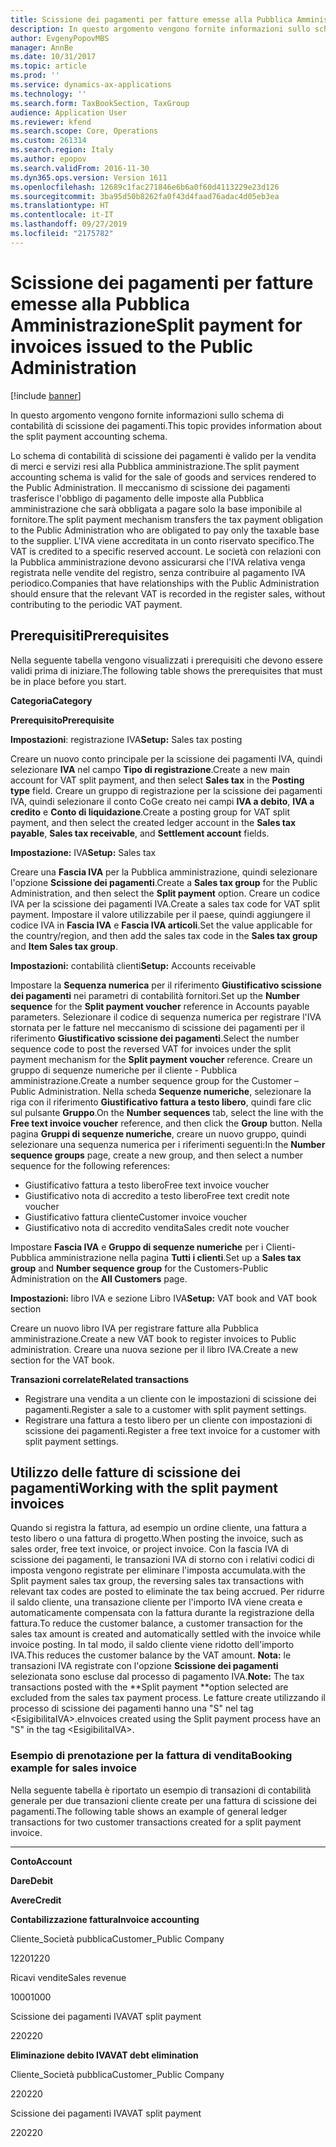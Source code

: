 ```yaml
---
title: Scissione dei pagamenti per fatture emesse alla Pubblica Amministrazione
description: In questo argomento vengono fornite informazioni sullo schema di contabilità di scissione dei pagamenti.
author: EvgenyPopovMBS
manager: AnnBe
ms.date: 10/31/2017
ms.topic: article
ms.prod: ''
ms.service: dynamics-ax-applications
ms.technology: ''
ms.search.form: TaxBookSection, TaxGroup
audience: Application User
ms.reviewer: kfend
ms.search.scope: Core, Operations
ms.custom: 261314
ms.search.region: Italy
ms.author: epopov
ms.search.validFrom: 2016-11-30
ms.dyn365.ops.version: Version 1611
ms.openlocfilehash: 12689c1fac271846e6b6a0f60d4113229e23d126
ms.sourcegitcommit: 3ba95d50b8262fa0f43d4faad76adac4d05eb3ea
ms.translationtype: HT
ms.contentlocale: it-IT
ms.lasthandoff: 09/27/2019
ms.locfileid: "2175782"
---
```

# <a name="split-payment-for-invoices-issued-to-the-public-administration"></a><span data-ttu-id="83335-103">Scissione dei pagamenti per fatture emesse alla Pubblica Amministrazione</span><span class="sxs-lookup"><span data-stu-id="83335-103">Split payment for invoices issued to the Public Administration</span></span>

[!include [banner](../includes/banner.md)]

<span data-ttu-id="83335-104">In questo argomento vengono fornite informazioni sullo schema di contabilità di scissione dei pagamenti.</span><span class="sxs-lookup"><span data-stu-id="83335-104">This topic provides information about the split payment accounting schema.</span></span>

<span data-ttu-id="83335-105">Lo schema di contabilità di scissione dei pagamenti è valido per la vendita di merci e servizi resi alla Pubblica amministrazione.</span><span class="sxs-lookup"><span data-stu-id="83335-105">The split payment accounting schema is valid for the sale of goods and services rendered to the Public Administration.</span></span> <span data-ttu-id="83335-106">Il meccanismo di scissione dei pagamenti trasferisce l'obbligo di pagamento delle imposte alla Pubblica amministrazione che sarà obbligata a pagare solo la base imponibile al fornitore.</span><span class="sxs-lookup"><span data-stu-id="83335-106">The split payment mechanism transfers the tax payment obligation to the Public Administration who are obligated to pay only the taxable base to the supplier.</span></span> <span data-ttu-id="83335-107">L'IVA viene accreditata in un conto riservato specifico.</span><span class="sxs-lookup"><span data-stu-id="83335-107">The VAT is credited to a specific reserved account.</span></span> <span data-ttu-id="83335-108">Le società con relazioni con la Pubblica amministrazione devono assicurarsi che l'IVA relativa venga registrata nelle vendite del registro, senza contribuire al pagamento IVA periodico.</span><span class="sxs-lookup"><span data-stu-id="83335-108">Companies that have relationships with the Public Administration should ensure that the relevant VAT is recorded in the register sales, without contributing to the periodic VAT payment.</span></span>

## <a name="prerequisites"></a><span data-ttu-id="83335-109">Prerequisiti</span><span class="sxs-lookup"><span data-stu-id="83335-109">Prerequisites</span></span>
<span data-ttu-id="83335-110">Nella seguente tabella vengono visualizzati i prerequisiti che devono essere validi prima di iniziare.</span><span class="sxs-lookup"><span data-stu-id="83335-110">The following table shows the prerequisites that must be in place before you start.</span></span>

<span data-ttu-id="83335-111">**Categoria**</span><span class="sxs-lookup"><span data-stu-id="83335-111">**Category**</span></span>

<span data-ttu-id="83335-112">**Prerequisito**</span><span class="sxs-lookup"><span data-stu-id="83335-112">**Prerequisite**</span></span>

<span data-ttu-id="83335-113">**Impostazioni**: registrazione IVA</span><span class="sxs-lookup"><span data-stu-id="83335-113">**Setup:** Sales tax posting</span></span>

<span data-ttu-id="83335-114">Creare un nuovo conto principale per la scissione dei pagamenti IVA, quindi selezionare **IVA** nel campo **Tipo di registrazione**.</span><span class="sxs-lookup"><span data-stu-id="83335-114">Create a new main account for VAT split payment, and then select **Sales tax** in the **Posting type** field.</span></span> <span data-ttu-id="83335-115">Creare un gruppo di registrazione per la scissione dei pagamenti IVA, quindi selezionare il conto CoGe creato nei campi **IVA a debito**, **IVA a credito** e **Conto di liquidazione**.</span><span class="sxs-lookup"><span data-stu-id="83335-115">Create a posting group for VAT split payment, and then select the created ledger account in the **Sales tax payable**, **Sales tax receivable**, and **Settlement account** fields.</span></span>

<span data-ttu-id="83335-116">**Impostazione:** IVA</span><span class="sxs-lookup"><span data-stu-id="83335-116">**Setup:** Sales tax</span></span>

<span data-ttu-id="83335-117">Creare una **Fascia IVA** per la Pubblica amministrazione, quindi selezionare l'opzione **Scissione dei pagamenti**.</span><span class="sxs-lookup"><span data-stu-id="83335-117">Create a **Sales tax group** for the Public Administration, and then select the **Split payment** option.</span></span> <span data-ttu-id="83335-118">Creare un codice IVA per la scissione dei pagamenti IVA.</span><span class="sxs-lookup"><span data-stu-id="83335-118">Create a sales tax code for VAT split payment.</span></span> <span data-ttu-id="83335-119">Impostare il valore utilizzabile per il paese, quindi aggiungere il codice IVA in **Fascia IVA** e **Fascia IVA articoli**.</span><span class="sxs-lookup"><span data-stu-id="83335-119">Set the value applicable for the country/region, and then add the sales tax code in the **Sales tax group** and **Item Sales tax group**.</span></span>

<span data-ttu-id="83335-120">**Impostazioni:** contabilità clienti</span><span class="sxs-lookup"><span data-stu-id="83335-120">**Setup:** Accounts receivable</span></span>

<span data-ttu-id="83335-121">Impostare la **Sequenza numerica** per il riferimento **Giustificativo scissione dei pagamenti** nei parametri di contabilità fornitori.</span><span class="sxs-lookup"><span data-stu-id="83335-121">Set up the **Number sequence** for the **Split payment voucher** reference in Accounts payable parameters.</span></span> <span data-ttu-id="83335-122">Selezionare il codice di sequenza numerica per registrare l'IVA stornata per le fatture nel meccanismo di scissione dei pagamenti per il riferimento **Giustificativo scissione dei pagamenti**.</span><span class="sxs-lookup"><span data-stu-id="83335-122">Select the number sequence code to post the reversed VAT for invoices under the split payment mechanism for the **Split payment voucher** reference.</span></span> <span data-ttu-id="83335-123">Creare un gruppo di sequenze numeriche per il cliente - Pubblica amministrazione.</span><span class="sxs-lookup"><span data-stu-id="83335-123">Create a number sequence group for the Customer – Public Administration.</span></span> <span data-ttu-id="83335-124">Nella scheda **Sequenze numeriche**, selezionare la riga con il riferimento **Giustificativo fattura a testo libero**, quindi fare clic sul pulsante **Gruppo**.</span><span class="sxs-lookup"><span data-stu-id="83335-124">On the **Number sequences** tab, select the line with the **Free text invoice voucher** reference, and then click the **Group** button.</span></span> <span data-ttu-id="83335-125">Nella pagina **Gruppi di sequenze numeriche**, creare un nuovo gruppo, quindi selezionare una sequenza numerica per i riferimenti seguenti:</span><span class="sxs-lookup"><span data-stu-id="83335-125">In the **Number sequence groups** page, create a new group, and then select a number sequence for the following references:</span></span>

-   <span data-ttu-id="83335-126">Giustificativo fattura a testo libero</span><span class="sxs-lookup"><span data-stu-id="83335-126">Free text invoice voucher</span></span>
-   <span data-ttu-id="83335-127">Giustificativo nota di accredito a testo libero</span><span class="sxs-lookup"><span data-stu-id="83335-127">Free text credit note voucher</span></span>
-   <span data-ttu-id="83335-128">Giustificativo fattura cliente</span><span class="sxs-lookup"><span data-stu-id="83335-128">Customer invoice voucher</span></span>
-   <span data-ttu-id="83335-129">Giustificativo nota di accredito vendita</span><span class="sxs-lookup"><span data-stu-id="83335-129">Sales credit note voucher</span></span>

<span data-ttu-id="83335-130">Impostare **Fascia IVA** e **Gruppo di sequenze numeriche** per i Clienti- Pubblica amministrazione nella pagina **Tutti i clienti**.</span><span class="sxs-lookup"><span data-stu-id="83335-130">Set up a **Sales tax group** and **Number sequence group** for the Customers-Public Administration on the **All Customers** page.</span></span>

<span data-ttu-id="83335-131">**Impostazioni:** libro IVA e sezione Libro IVA</span><span class="sxs-lookup"><span data-stu-id="83335-131">**Setup:** VAT book and VAT book section</span></span>

<span data-ttu-id="83335-132">Creare un nuovo libro IVA per registrare fatture alla Pubblica amministrazione.</span><span class="sxs-lookup"><span data-stu-id="83335-132">Create a new VAT book to register invoices to Public administration.</span></span> <span data-ttu-id="83335-133">Creare una nuova sezione per il libro IVA.</span><span class="sxs-lookup"><span data-stu-id="83335-133">Create a new section for the VAT book.</span></span>

<span data-ttu-id="83335-134">**Transazioni correlate**</span><span class="sxs-lookup"><span data-stu-id="83335-134">**Related transactions**</span></span>

-   <span data-ttu-id="83335-135">Registrare una vendita a un cliente con le impostazioni di scissione dei pagamenti.</span><span class="sxs-lookup"><span data-stu-id="83335-135">Register a sale to a customer with split payment settings.</span></span>
-   <span data-ttu-id="83335-136">Registrare una fattura a testo libero per un cliente con impostazioni di scissione dei pagamenti.</span><span class="sxs-lookup"><span data-stu-id="83335-136">Register a free text invoice for a customer with split payment settings.</span></span>

## <a name="working-with-the-split-payment-invoices"></a><span data-ttu-id="83335-137">Utilizzo delle fatture di scissione dei pagamenti</span><span class="sxs-lookup"><span data-stu-id="83335-137">Working with the split payment invoices</span></span>
<span data-ttu-id="83335-138">Quando si registra la fattura, ad esempio un ordine cliente, una fattura a testo libero o una fattura di progetto.</span><span class="sxs-lookup"><span data-stu-id="83335-138">When posting the invoice, such as sales order, free text invoice, or project invoice.</span></span> <span data-ttu-id="83335-139">Con la fascia IVA di scissione dei pagamenti, le transazioni IVA di storno con i relativi codici di imposta vengono registrate per eliminare l'imposta accumulata.</span><span class="sxs-lookup"><span data-stu-id="83335-139">with the Split payment sales tax group, the reversing sales tax transactions with relevant tax codes are posted to eliminate the tax being accrued.</span></span> <span data-ttu-id="83335-140">Per ridurre il saldo cliente, una transazione cliente per l'importo IVA viene creata e automaticamente compensata con la fattura durante la registrazione della fattura.</span><span class="sxs-lookup"><span data-stu-id="83335-140">To reduce the customer balance, a customer transaction for the sales tax amount is created and automatically settled with the invoice while invoice posting.</span></span> <span data-ttu-id="83335-141">In tal modo, il saldo cliente viene ridotto dell'importo IVA.</span><span class="sxs-lookup"><span data-stu-id="83335-141">This reduces the customer balance by the VAT amount.</span></span> <span data-ttu-id="83335-142">**Nota:** le transazioni IVA registrate con l'opzione **Scissione dei pagamenti** selezionata sono escluse dal processo di pagamento IVA.</span><span class="sxs-lookup"><span data-stu-id="83335-142">**Note:** The tax transactions posted with the \*\*Split payment \*\*option selected are excluded from the sales tax payment process.</span></span> <span data-ttu-id="83335-143">Le fatture create utilizzando il processo di scissione dei pagamenti hanno una "S" nel tag &lt;EsigibilitaIVA&gt;.</span><span class="sxs-lookup"><span data-stu-id="83335-143">eInvoices created using the Split payment process have an "S" in the tag &lt;EsigibilitaIVA&gt;.</span></span>

### <a name="booking-example-for-sales-invoice"></a><span data-ttu-id="83335-144">Esempio di prenotazione per la fattura di vendita</span><span class="sxs-lookup"><span data-stu-id="83335-144">Booking example for sales invoice</span></span>

<span data-ttu-id="83335-145">Nella seguente tabella è riportato un esempio di transazioni di contabilità generale per due transazioni cliente create per una fattura di scissione dei pagamenti.</span><span class="sxs-lookup"><span data-stu-id="83335-145">The following table shows an example of general ledger transactions for two customer transactions сreated for a split payment invoice.</span></span>

** **

<span data-ttu-id="83335-146">**Conto**</span><span class="sxs-lookup"><span data-stu-id="83335-146">**Account**</span></span>

<span data-ttu-id="83335-147">**Dare**</span><span class="sxs-lookup"><span data-stu-id="83335-147">**Debit**</span></span>

<span data-ttu-id="83335-148">**Avere**</span><span class="sxs-lookup"><span data-stu-id="83335-148">**Credit**</span></span>

<span data-ttu-id="83335-149">**Contabilizzazione fattura**</span><span class="sxs-lookup"><span data-stu-id="83335-149">**Invoice accounting**</span></span>

<span data-ttu-id="83335-150">Cliente\_Società pubblica</span><span class="sxs-lookup"><span data-stu-id="83335-150">Customer\_Public Company</span></span>

<span data-ttu-id="83335-151">1220</span><span class="sxs-lookup"><span data-stu-id="83335-151">1220</span></span>

<span data-ttu-id="83335-152">Ricavi vendite</span><span class="sxs-lookup"><span data-stu-id="83335-152">Sales revenue</span></span>

<span data-ttu-id="83335-153">1000</span><span class="sxs-lookup"><span data-stu-id="83335-153">1000</span></span>

<span data-ttu-id="83335-154">Scissione dei pagamenti IVA</span><span class="sxs-lookup"><span data-stu-id="83335-154">VAT split payment</span></span>

<span data-ttu-id="83335-155">220</span><span class="sxs-lookup"><span data-stu-id="83335-155">220</span></span>

<span data-ttu-id="83335-156">**Eliminazione debito IVA**</span><span class="sxs-lookup"><span data-stu-id="83335-156">**VAT debt elimination**</span></span>

<span data-ttu-id="83335-157">Cliente\_Società pubblica</span><span class="sxs-lookup"><span data-stu-id="83335-157">Customer\_Public Company</span></span>

<span data-ttu-id="83335-158">220</span><span class="sxs-lookup"><span data-stu-id="83335-158">220</span></span>

<span data-ttu-id="83335-159">Scissione dei pagamenti IVA</span><span class="sxs-lookup"><span data-stu-id="83335-159">VAT split payment</span></span>

<span data-ttu-id="83335-160">220</span><span class="sxs-lookup"><span data-stu-id="83335-160">220</span></span>





